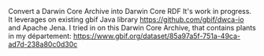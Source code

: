 Convert a Darwin Core Archive into Darwin Core RDF
It's work in progress.
It leverages on existing gbif Java library
https://github.com/gbif/dwca-io
and Apache Jena.
I tried in on this Darwin Core Archive, that contains plants in my département:
https://www.gbif.org/dataset/85a97a5f-751a-49ca-ad7d-238a80c0d30c
